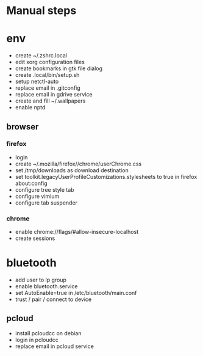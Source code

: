 # Manual steps

# env

- create ~/.zshrc.local
- edit xorg configuration files
- create bookmarks in gtk file dialog
- create .local/bin/setup.sh
- setup netctl-auto
- replace email in .gitconfig
- replace email in gdrive service
- create and fill ~/.wallpapers
- enable nptd

## browser

### firefox
- login
- create ~/.mozilla/firefox/<profile>/chrome/userChrome.css
- set /tmp/downloads as download destination
- set toolkit.legacyUserProfileCustomizations.stylesheets to true in firefox about:config
- configure tree style tab
- configure vimium
- configure tab suspender

### chrome
- enable chrome://flags/#allow-insecure-localhost
- create sessions

# bluetooth

- add user to lp group
- enable bluetooth.service
- set AutoEnable=true in /etc/bluetooth/main.conf
- trust / pair / connect to device

## pcloud

- install pcloudcc on debian
- login in pcloudcc
- replace email in pcloud service
